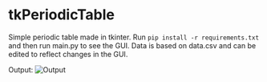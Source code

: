 # tkPeriodicTable

Simple periodic table made in tkinter. Run `pip install -r requirements.txt` and then run main.py to see the GUI. Data is based on data.csv and can be edited to reflect changes in the GUI.

Output:
![Output](https://github.com/nihaalnz/tkPeriodicTable/blob/main/Output.png?raw=True)